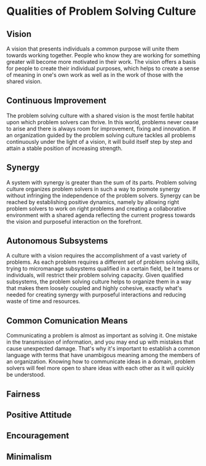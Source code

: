 # Qualities of Problem Solving Culture

## Vision
A vision that presents individuals a common purpose will unite them towards working together. People who know they are working for something greater will become more motivated in their work. The vision offers a basis for people to create their individual purposes, which helps to create a sense of meaning in one's own work as well as in the work of those with the shared vision.

## Continuous Improvement
The problem solving culture with a shared vision is the most fertile habitat upon which problem solvers can thrive. In this world, problems never cease to arise and there is always room for improvement, fixing and innovation. If an organization guided by the problem solving culture tackles all problems continuously under the light of a vision, it will build itself step by step and attain a stable position of increasing strength. 

## Synergy
A system with synergy is greater than the sum of its parts. Problem solving culture organizes problem solvers in such a way to promote synergy without infringing the independence of the problem solvers. Synergy can be reached by establishing positive dynamics, namely by allowing right problem solvers to work on right problems and creating a collaborative environment with a shared agenda reflecting the current progress towards the vision and purposeful interaction on the forefront.

## Autonomous Subsystems
A culture with a vision requires the accomplishment of a vast variety of problems. As each problem requires a different set of problem solving skills, trying to micromanage subsystems qualified in a certain field, be it teams or individuals, will restrict their problem solving capacity. Given qualified subsystems, the problem solving culture helps to organize them in a way that makes them loosely coupled and highly cohesive, exactly what's needed for creating synergy with purposeful interactions and reducing waste of time and resources.

## Common Comunication Means
Communicating a problem is almost as important as solving it. One mistake in the transmission of information, and you may end up with mistakes that cause unexpected damage. That's why it's important to establish a common language with terms that have unambigous meaning among the members of an organization. Knowing how to communicate ideas in a domain, problem solvers will feel more open to share ideas with each other as it will quickly be understood.

## Fairness

## Positive Attitude

## Encouragement

## Minimalism

